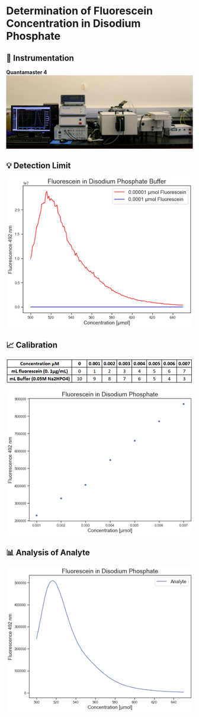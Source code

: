 # Determination of Fluorescein Concentration in Disodium Phosphate

## :electric_plug: Instrumentation 

<p align = "center">

<div align="left">
<b> Quantamaster 4</b>
</div>
<img src="img/instrument.jpg"  width="600">
<!-- <img src="img/fluorescein_conc">
 -->
</p>


## :bulb: Detection Limit
<p  align = "center" >
<img src="img/detection_limit.png">
</p>


## :chart_with_upwards_trend: Calibration
<p  align = "center" >
<img src="img/table.png">
</p>
<p  align = "center" >
<img src="img/fluorescein_conc.png">
</p>


##  :bar_chart: Analysis of Analyte  

<p  align = "center" >
<img src="img/analyte.png">
</p>